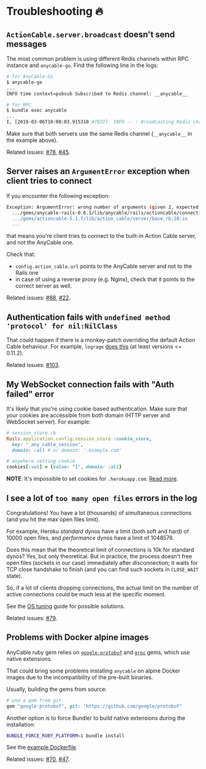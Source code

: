 # Troubleshooting 🔥

## `ActionCable.server.broadcast` doesn't send messages

The most common problem is using different Redis channels within RPC instance and `anycable-go`. Find the following line in the logs:

```sh
# for AnyCable-Go
$ anycable-go
...
INFO time context=pubsub Subscribed to Redis channel: __anycable__

# for RPC
$ bundle exec anycable
...
I, [2019-03-06T10:08:03.915310 #7922]  INFO -- : Broadcasting Redis channel: __anycable__
```

Make sure that both servers use the same Redis channel (`__anycable__` in the example above).

Related issues: [#78](https://github.com/anycable/anycable/issues/78), [#45](https://github.com/anycable/anycable/issues/45).

## Server raises an `ArgumentError` exception when client tries to connect

If you encounter the following exception:

```sh
Exception: ArgumentError: wrong number of arguments (given 2, expected 1)
  .../gems/anycable-rails-0.6.1/lib/anycable/rails/actioncable/connection.rb:34:in initialize'
  .../gems/actioncable-5.1.7/lib/action_cable/server/base.rb:28:in
  ...
```

that means you're client tries to connect to the built-in Action Cable server, and not the AnyCable one.

Check that:

- `config.action_cable.url` points to the AnyCable server and not to the Rails one
- in case of using a reverse proxy (e.g. Nginx), check that it points to the correct server as well.

Related issues: [#88](https://github.com/anycable/anycable-rails/issues/88), [#22](https://github.com/anycable/anycable-rails/issues/22).

## Authentication fails with `undefined method 'protocol' for nil:NilClass`

That could happen if there is a monkey-patch overriding the default Action Cable behaviour. For example, `lograge` [does this](https://github.com/roidrage/lograge/pull/257#issuecomment-525690256) (at least versions <= 0.11.2).

Related issues: [#103](https://github.com/anycable/anycable-rails/issues/103).

## My WebSocket connection fails with "Auth failed" error

It's likely that you're using cookie-based authentication. Make sure that your cookies are accessible from both domain (HTTP server and WebSocket server). For example:

```ruby
# session_store.rb
Rails.application.config.session_store :cookie_store,
  key: "_any_cable_session",
  domain: :all # or domain: '.example.com'

# anywhere setting cookie
cookies[:val] = {value: "1", domain: :all}
```

**NOTE**: It's impossible to set cookies for `.herokuapp.com`. [Read more](https://devcenter.heroku.com/articles/cookies-and-herokuapp-com).

## I see a lot of `too many open files` errors in the log

Congratulations! You have a lot (thousands) of simultaneous connections (and you hit the max open files limit).

For example, Heroku _standard_ dynos have a limit (both soft and hard) of 10000 open files, and _performance_ dynos have a limit of 1048576.

Does this mean that the theoretical limit of connections is 10k for standard dynos? Yes, but only theoretical.
But in practice, the process doesn't free open files (sockets in our case) immediately after disconnection; it waits for TCP close handshake to finish (and you can find such sockets in `CLOSE_WAIT` state).

So, if a lot of clients dropping connections, the actual limit on the number of active connections could be much less at the specific moment.

See the [OS tuning](anycable-go/os_tuning.md) guide for possible solutions.

Related issues: [#79](https://github.com/anycable/anycable-rails/issues/79).

## Problems with Docker alpine images

AnyCable ruby gem relies on [`google-protobuf`](https://rubygems.org/gems/google-protobuf) and [`grpc`](https://rubygems.org/gems/grpc) gems, which use native extensions.

That could bring some problems installing `anycable` on alpine Docker images due to the incompatibility
of the pre-built binaries.

Usually, building the gems from source:

```ruby
# use a gem from git
gem "google-protobuf", git: "https://github.com/google/protobuf"
```

Another option is to force Bundler to build native extensions during the installation:

```sh
BUNDLE_FORCE_RUBY_PLATFORM=1 bundle install
```

See the [example Dockerfile](https://github.com/anycable/anycable/blob/master/etc/Dockerfile.alpine).

Related issues: [#70](https://github.com/anycable/anycable-rails/issues/70), [#47](https://github.com/anycable/anycable/issues/47).
